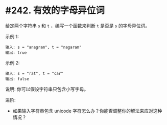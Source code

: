# #242. 有效的字母异位词

给定两个字符串 `s` 和 `t` ，编写一个函数来判断 `t` 是否是 `s` 的字母异位词。

示例 1:
```
输入: s = "anagram", t = "nagaram"
输出: true
```

示例 2:
```
输入: s = "rat", t = "car"
输出: false
```

说明:
你可以假设字符串只包含小写字母。

进阶:
* 如果输入字符串包含 unicode 字符怎么办？你能否调整你的解法来应对这种情况？
